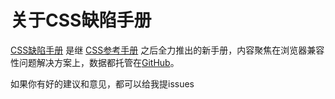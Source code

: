 关于CSS缺陷手册
====

[CSS缺陷手册](http://bug.doyoe.com/) 是继 [CSS参考手册](http://css.doyoe.com/) 之后全力推出的新手册，内容聚焦在浏览器兼容性问题解决方案上，数据都托管在[GitHub](https://github.com/doyoe/css-buglist)。

如果你有好的建议和意见，都可以给我提issues